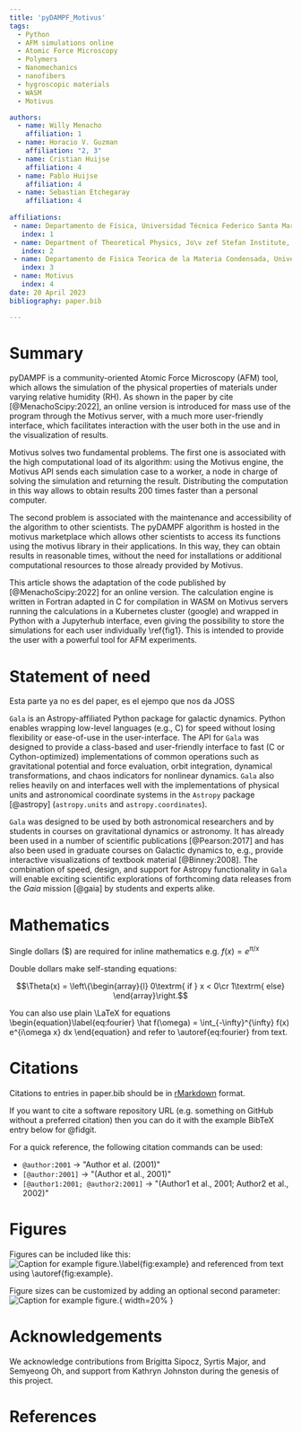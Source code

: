 ```yaml
---
title: 'pyDAMPF_Motivus'
tags:
  - Python
  - AFM simulations online
  - Atomic Force Microscopy
  - Polymers
  - Nanomechanics
  - nanofibers
  - hygroscopic materials
  - WASM
  - Motivus

authors:
  - name: Willy Menacho
    affiliation: 1
  - name: Horacio V. Guzman
    affiliation: "2, 3"
  - name: Cristian Huijse
    affiliation: 4
  - name: Pablo Huijse
    affiliation: 4
  - name: Sebastian Etchegaray
    affiliation: 4
    
affiliations:
 - name: Departamento de Física, Universidad Técnica Federico Santa María, Valparaiso 2390123, Chile
   index: 1
 - name: Department of Theoretical Physics, Jo\v zef Stefan Institute, SI-1000 Ljubljana, Slovenia
   index: 2
 - name: Departamento de Fisica Teorica de la Materia Condensada, Universidad Autonoma de Madrid, E-28049 Madrid, Spain.
   index: 3
 - name: Motivus
   index: 4
date: 20 April 2023
bibliography: paper.bib

---
```


# Summary

pyDAMPF is a community-oriented Atomic Force Microscopy (AFM) tool, which allows the simulation of the physical properties of materials under varying relative humidity (RH). As shown in the paper by cite [@MenachoScipy:2022], an online version is introduced for mass use of the program through the Motivus server, with a much more user-friendly interface, which facilitates interaction with the user both in the use and in the visualization of results. 

Motivus solves two fundamental problems. The first one is associated with the high computational load of its algorithm: using the Motivus engine, the Motivus API sends each simulation case to a worker, a node in charge of solving the simulation and returning the result. Distributing the computation in this way allows to obtain results 200 times faster than a personal computer. 

The second problem is associated with the maintenance and accessibility of the algorithm to other scientists. The pyDAMPF algorithm is hosted in the motivus marketplace which allows other scientists to access its functions using the motivus library in their applications. In this way, they can obtain results in reasonable times, without the need for installations or additional computational resources to those already provided by Motivus.

This article shows the adaptation of the code published by [@MenachoScipy:2022] for an online version. The calculation engine is written in Fortran adapted in C for compilation in WASM on Motivus servers running the calculations in a Kubernetes cluster (google) and wrapped in Python with a Jupyterhub interface, even giving the possibility to store the simulations for each user individually \ref{fig1}. This is intended to provide the user with a powerful tool for AFM experiments.

# Statement of need

Esta parte ya no es del paper, es el ejempo que nos da JOSS

`Gala` is an Astropy-affiliated Python package for galactic dynamics. Python
enables wrapping low-level languages (e.g., C) for speed without losing
flexibility or ease-of-use in the user-interface. The API for `Gala` was
designed to provide a class-based and user-friendly interface to fast (C or
Cython-optimized) implementations of common operations such as gravitational
potential and force evaluation, orbit integration, dynamical transformations,
and chaos indicators for nonlinear dynamics. `Gala` also relies heavily on and
interfaces well with the implementations of physical units and astronomical
coordinate systems in the `Astropy` package [@astropy] (`astropy.units` and
`astropy.coordinates`).

`Gala` was designed to be used by both astronomical researchers and by
students in courses on gravitational dynamics or astronomy. It has already been
used in a number of scientific publications [@Pearson:2017] and has also been
used in graduate courses on Galactic dynamics to, e.g., provide interactive
visualizations of textbook material [@Binney:2008]. The combination of speed,
design, and support for Astropy functionality in `Gala` will enable exciting
scientific explorations of forthcoming data releases from the *Gaia* mission
[@gaia] by students and experts alike.

# Mathematics

Single dollars ($) are required for inline mathematics e.g. $f(x) = e^{\pi/x}$

Double dollars make self-standing equations:

$$\Theta(x) = \left\{\begin{array}{l}
0\textrm{ if } x < 0\cr
1\textrm{ else}
\end{array}\right.$$

You can also use plain \LaTeX for equations
\begin{equation}\label{eq:fourier}
\hat f(\omega) = \int_{-\infty}^{\infty} f(x) e^{i\omega x} dx
\end{equation}
and refer to \autoref{eq:fourier} from text.

# Citations

Citations to entries in paper.bib should be in
[rMarkdown](http://rmarkdown.rstudio.com/authoring_bibliographies_and_citations.html)
format.

If you want to cite a software repository URL (e.g. something on GitHub without a preferred
citation) then you can do it with the example BibTeX entry below for @fidgit.

For a quick reference, the following citation commands can be used:
- `@author:2001`  ->  "Author et al. (2001)"
- `[@author:2001]` -> "(Author et al., 2001)"
- `[@author1:2001; @author2:2001]` -> "(Author1 et al., 2001; Author2 et al., 2002)"

# Figures

Figures can be included like this:
![Caption for example figure.\label{fig:example}](figure.png)
and referenced from text using \autoref{fig:example}.

Figure sizes can be customized by adding an optional second parameter:
![Caption for example figure.](figure.png){ width=20% }

# Acknowledgements

We acknowledge contributions from Brigitta Sipocz, Syrtis Major, and Semyeong
Oh, and support from Kathryn Johnston during the genesis of this project.

# References
